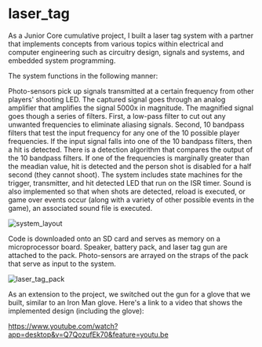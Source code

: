 # laser_tag
As a Junior Core cumulative project, I built a laser tag system with a partner that implements concepts from various topics within electrical and computer engineering such as circuitry design, signals and systems, and embedded system programming.

The system functions in the following manner:

Photo-sensors pick up signals transmitted at a certain frequency from other players' shooting LED. The captured signal goes through an analog amplifier that amplifies the signal 5000x in magnitude. The magnified signal goes though a series of filters. First, a low-pass filter to cut out any unwanted frequencies to eliminate aliasing signals. Second, 10 bandpass filters that test the input frequency for any one of the 10 possible player frequencies. If the input signal falls into one of the 10 bandpass filters, then a hit is detected. There is a detection algorithm that compares the output of the 10 bandpass filters. If one of the frequencies is marginally greater than the meadian value, hit is detected and the person shot is disabled for a half second (they cannot shoot). The system includes state machines for the trigger, transmitter, and hit detected LED that run on the ISR timer. Sound is also implemented so that when shots are detected, reload is executed, or game over events occur (along with a variety of other possible events in the game), an associated sound file is executed. 

![system_layout](https://user-images.githubusercontent.com/66258096/115907920-bf4ae080-a426-11eb-8154-4472feec39cd.PNG)


Code is downloaded onto an SD card and serves as memory on a microprocessor board. Speaker, battery pack, and laser tag gun are attached to the pack. Photo-sensors are arrayed on the straps of the pack that serve as input to the system. 

![laser_tag_pack](https://user-images.githubusercontent.com/66258096/115907489-2ddb6e80-a426-11eb-859e-814e4eab0de9.PNG)

As an extension to the project, we switched out the gun for a glove that we built, similar to an Iron Man glove. 
Here's a link to a video that shows the implemented design (including the glove):

https://www.youtube.com/watch?app=desktop&v=Q7QozufEk70&feature=youtu.be
